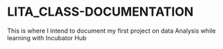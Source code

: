 # LITA_CLASS-DOCUMENTATION
This is where I intend to document my first project on data Analysis while learning with Incubator Hub
